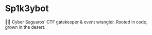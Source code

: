 # Sp1k3ybot
🌵💀 Cyber Saguaros’ CTF gatekeeper &amp; event wrangler. Rooted in code, grown in the desert.
